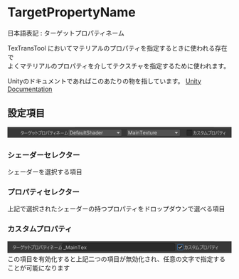 # TargetPropertyName

日本語表記 : ターゲットプロパティネーム

TexTransTool においてマテリアルのプロパティを指定するときに使われる存在で  
よくマテリアルのプロパティを介してテクスチャを指定するために使われます。

Unityのドキュメントであればこのあたりの物を指しています。
[Unity Documentation](https://docs.unity3d.com/ja/2022.4/Manual/SL-Properties.html)

## 設定項目

![TargetPropertyName](../img/TargetPropertyName.png)

### シェーダーセレクター

シェーダーを選択する項目

### プロパティセレクター

上記で選択されたシェーダーの持つプロパティをドロップダウンで選べる項目

### カスタムプロパティ

![UseCustomPropertyName](../img/TargetPropertyName-UseCustomPropertyName.png)  
この項目を有効化すると上記二つの項目が無効化され、任意の文字で指定することが可能になります
